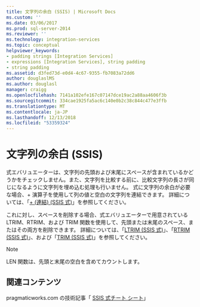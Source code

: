 ```yaml
---
title: 文字列の余白 (SSIS) | Microsoft Docs
ms.custom: ''
ms.date: 03/06/2017
ms.prod: sql-server-2014
ms.reviewer: ''
ms.technology: integration-services
ms.topic: conceptual
helpviewer_keywords:
- padding strings [Integration Services]
- expressions [Integration Services], string padding
- string padding
ms.assetid: d3fed73d-e0d4-4c67-9355-fb7083a72dd6
author: douglaslMS
ms.author: douglasl
manager: craigg
ms.openlocfilehash: 7141a102efe167c07147dce19ac2a88aa4606f3b
ms.sourcegitcommit: 334cae1925fa5ac6c140e0b2c38c844c477e3ffb
ms.translationtype: MT
ms.contentlocale: ja-JP
ms.lasthandoff: 12/13/2018
ms.locfileid: "53359324"
---
```

# <a name="string-padding-ssis"></a>文字列の余白 (SSIS)
  式エバリュエーターは、文字列の先頭および末尾にスペースが含まれているかどうかをチェックしません。また、文字列を比較する前に、比較文字列の長さが同じになるように文字列を埋め込む処理も行いません。 式に文字列の余白が必要な場合、+ 演算子を使用して列の値と空白の文字列を連結できます。 詳細については、「[+ &#40;連結&#41; &#40;SSIS 式&#41;](concatenate-ssis-expression.md)」を参照してください。  
  
 これに対し、スペースを削除する場合、式エバリュエーターで用意されている LTRIM、RTRIM、および TRIM 関数を使用して、先頭または末尾のスペース、またはその両方を削除できます。 詳細については、「[LTRIM &#40;SSIS 式&#41;](trim-ssis-expression.md)」、「[RTRIM &#40;SSIS 式&#41;](rtrim-ssis-expression.md)」、および「[TRIM &#40;SSIS 式&#41;](trim-ssis-expression.md)」を参照してください。  
  
> [!NOTE]  
>  LEN 関数は、先頭と末尾の空白を含めてカウントします。  
  
## <a name="related-content"></a>関連コンテンツ  
 pragmaticworks.com の技術記事「 [SSIS 式チート シート](https://go.microsoft.com/fwlink/?LinkId=217683)」  
  
  
